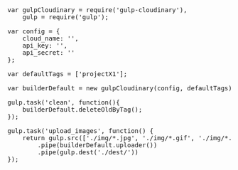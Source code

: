 <pre>
var gulpCloudinary = require('gulp-cloudinary'),
	gulp = require('gulp');

var config = { 
	cloud_name: '<cloud_name>', 
	api_key: '<api_key>', 
	api_secret: '<api_secret>'
};

var defaultTags = ['projectX1'];

var builderDefault = new gulpCloudinary(config, defaultTags);

gulp.task('clean', function(){
	builderDefault.deleteOldByTag();
});

gulp.task('upload_images', function() {
  	return gulp.src(['./img/*.jpg', './img/*.gif', './img/*.png'])
  		.pipe(builderDefault.uploader())
  		.pipe(gulp.dest('./dest/'))
});
</pre>
